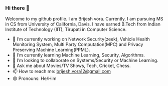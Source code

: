 ### Hi there 👋

Welcome to my github profile. I am Brijesh vora. Currently, I am pursuing MS in CS from University of California, Davis. I have earned B.Tech from Indian Institute of Technology (IIT), Tirupati in Computer Science.


- 🔭 I’m currently working on Network Security(zeek), Vehicle Health Monitoring System, Multi Party Computation(MPC) and Privacy Preserving Machine Learning(PPML).
- 🌱 I’m currently learning Machine Learning, Security, Algorithms.
- 👯 I’m looking to collaborate on Systems/Security or Machine Learning. 
- 💬 Ask me about Movies/TV Shows, Tech, Cricket, Chess.
- 📫 How to reach me: brijesh.vora12@gmail.com
- 😄 Pronouns: He/Him



<!--
**vorabrijesh/vorabrijesh** is a ✨ _special_ ✨ repository because its `README.md` (this file) appears on your GitHub profile.

Here are some ideas to get you started:

- 🔭 I’m currently working on ...
- 🌱 I’m currently learning ...
- 👯 I’m looking to collaborate on ...
- 🤔 I’m looking for help with ...
- 💬 Ask me about ...
- 📫 How to reach me: ...
- 😄 Pronouns: ...
- ⚡ Fun fact: ...
-->
